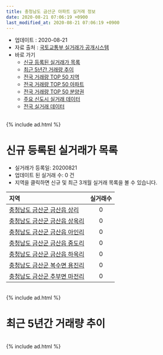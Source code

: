 ```yaml
---
title: 충청남도 금산군 아파트 실거래 정보
date: 2020-08-21 07:06:19 +0900
last_modified_at: 2020-08-21 07:06:19 +0900
---
```


* 업데이트 : 2020-08-21
* 자료 출처 : [국토교통부 실거래가 공개시스템](http://rt.molit.go.kr)
* 바로 가기
    * [신규 등록된 실거래가 목록](#신규-등록된-실거래가-목록)
    * [최근 5년간 거래량 추이](#최근-5년간-거래량-추이)
    * [전국 거래량 TOP 50 지역](https://inasie.github.io/apt-trade-info/최근-3개월-전국에서-가장-거래가-많이-발생한-지역)
    * [전국 거래량 TOP 50 아파트](https://inasie.github.io/apt-trade-info/최근-3개월-전국에서-가장-거래가-많이-발생한-아파트)
    * [전국 거래량 TOP 50 분양권](https://inasie.github.io/apt-trade-info/최근-3개월-전국에서-가장-거래가-많이-발생한-분양권)
    * [주요 신도시 실거래 데이터](https://inasie.github.io/apt-trade-info/주요-신도시)
    * [전국 실거래 데이터](https://inasie.github.io/apt-trade-info/전국)

<br>
{% include ad.html %}
<br>

# 신규 등록된 실거래가 목록
* 실거래가 등록일: 20200821
* 업데이트 된 실거래 수: 0 건
* 지역을 클릭하면 신규 및 최근 3개월 실거래 목록을 볼 수 있습니다.


|지역|실거래수|
|:---|:---:|
|[충청남도 금산군 금산읍 상리](https://inasie.github.io/apt-trade-info/충청남도-금산군-금산읍-상리)|0|
|[충청남도 금산군 금산읍 상옥리](https://inasie.github.io/apt-trade-info/충청남도-금산군-금산읍-상옥리)|0|
|[충청남도 금산군 금산읍 아인리](https://inasie.github.io/apt-trade-info/충청남도-금산군-금산읍-아인리)|0|
|[충청남도 금산군 금산읍 중도리](https://inasie.github.io/apt-trade-info/충청남도-금산군-금산읍-중도리)|0|
|[충청남도 금산군 금산읍 하옥리](https://inasie.github.io/apt-trade-info/충청남도-금산군-금산읍-하옥리)|0|
|[충청남도 금산군 복수면 용진리](https://inasie.github.io/apt-trade-info/충청남도-금산군-복수면-용진리)|0|
|[충청남도 금산군 추부면 마전리](https://inasie.github.io/apt-trade-info/충청남도-금산군-추부면-마전리)|0|


<br>
{% include ad.html %}
<br>

# 최근 5년간 거래량 추이


<div style="width:100%;">
    <canvas id="deal_progress" height="200"></canvas>
</div>

<script>
new Chart(document.getElementById("deal_progress"), {
    type: 'line',
    data: {
        labels: ['201508','201509','201510','201511','201512','201601','201602','201603','201604','201605','201606','201607','201608','201609','201610','201611','201612','201701','201702','201703','201704','201705','201706','201707','201708','201709','201710','201711','201712','201801','201802','201803','201804','201805','201806','201807','201808','201809','201810','201811','201812','201901','201902','201903','201904','201905','201906','201907','201908','201909','201910','201911','201912','202001','202002','202003','202004','202005','202006','202007','202008'],
        datasets: [{
            label: '매매',
            pointRadius: 1,
            data: [44, 33, 37, 29, 26, 16, 34, 25, 15, 21, 23, 10, 16, 22, 40, 33, 8, 19, 20, 27, 15, 12, 17, 18, 17, 16, 18, 24, 18, 18, 16, 21, 22, 14, 22, 9, 27, 15, 20, 16, 31, 23, 13, 20, 13, 15, 16, 16, 16, 7, 31, 32, 27, 33, 21, 106, 128, 35, 27, 31, 11],
            borderColor: "rgba(255, 201, 14, 1)",
            backgroundColor: "rgba(255, 201, 14, 0.5)",
            fill: false,
            lineTension: 0
        },{
            label: '전월세',
            pointRadius: 1,
            data: [17, 13, 31, 26, 24, 28, 21, 18, 11, 12, 15, 18, 12, 11, 9, 6, 10, 5, 13, 17, 15, 30, 9, 16, 8, 11, 7, 11, 8, 11, 6, 16, 11, 10, 4, 13, 6, 11, 12, 4, 10, 9, 8, 11, 12, 39, 7, 8, 10, 8, 22, 14, 5, 11, 6, 9, 12, 8, 7, 5, 1],
            borderColor: "rgba(0, 141, 185, 1)",
            backgroundColor: "rgba(0, 141, 185, 0.5)",
            fill: false,
            lineTension: 0
        }
        ]
    },
    options: {
        responsive: true,
        title: {
            display: false
        },
        tooltips: {
            mode: 'index',
            intersect: false
        },
        hover: {
            mode: 'nearest',
            intersect: true
        },
        scales: {
            xAxes: [{
                display: true,
                scaleLabel: {
                    display: true,
                    labelString: '년/월'
                }
            }],
            yAxes: [{
                display: true,
                ticks: {
                    suggestedMin: 0,
                },
                scaleLabel: {
                    display: true,
                    labelString: '실거래 수'
                }
            }]
        }
    }
});

</script>


<br>
{% include ad.html %}
<br>

